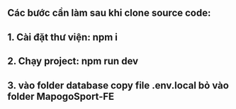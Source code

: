 ## Các bước cần làm sau khi clone source code:
## 1. Cài đặt thư viện: npm i
## 2. Chạy project: npm run dev   
## 3. vào folder database copy file .env.local bỏ vào folder MapogoSport-FE

